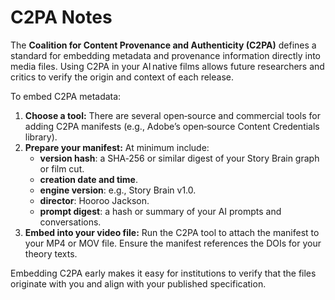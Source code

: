 # C2PA Notes

The **Coalition for Content Provenance and Authenticity (C2PA)** defines a standard for embedding metadata and provenance information directly into media files. Using C2PA in your AI native films allows future researchers and critics to verify the origin and context of each release.

To embed C2PA metadata:

1. **Choose a tool:** There are several open‑source and commercial tools for adding C2PA manifests (e.g., Adobe’s open‑source Content Credentials library).
2. **Prepare your manifest:** At minimum include:
   - **version hash**: a SHA‑256 or similar digest of your Story Brain graph or film cut.
   - **creation date and time**.
   - **engine version**: e.g., Story Brain v1.0.
   - **director**: Hooroo Jackson.
   - **prompt digest**: a hash or summary of your AI prompts and conversations.
3. **Embed into your video file:** Run the C2PA tool to attach the manifest to your MP4 or MOV file. Ensure the manifest references the DOIs for your theory texts.

Embedding C2PA early makes it easy for institutions to verify that the files originate with you and align with your published specification.
